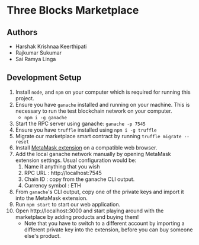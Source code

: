 # Three Blocks Marketplace

## Authors
- Harshak Krishnaa Keerthipati
- Rajkumar Sukumar
- Sai Ramya Linga

## Development Setup
1) Install `node`, and `npm` on your computer which is required for running this project.
2) Ensure you have `ganache` installed and running on your machine. This is necessary to run the test blockchain network on your computer.
   - `npm i -g ganache`
3) Start the RPC server using ganache: `ganache -p 7545`
4) Ensure you have `truffle` installed using `npm i -g truffle`
5) Migrate our marketplace smart contract by running `truffle migrate --reset`
6) Install [MetaMask extension](https://metamask.io) on a compatible web browser.
7) Add the local ganache network manually by opening MetaMask extension settings. Usual configuration would be:
   1) Name it anything that you wish
   2) RPC URL : http://localhost:7545
   3) Chain ID : copy from the ganache CLI output.
   4) Currency symbol : ETH
8) From `ganache`'s CLI output, copy one of the private keys and import it into the MetaMask extension.
9)  Run `npm start` to start our web application.
10) Open http://localhost:3000 and start playing around with the marketplace by adding products and buying them!
    - Note that you have to switch to a different account by importing a different private key into the extension, before you can buy someone else's product.